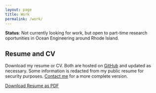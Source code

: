 ```yaml
---
layout: page
title: Work
permalink: /work/
---
```


**Status**: Not currently looking for work, but open to part-time research oportunities in Ocean Engineering around Rhode Island.

## Resume and CV

Download my resume or CV. Both are hosted on [GitHub](https://github.com/rshom) and updated as necessary. Some information is redacted from my public resume for security purposes. [Contact me](/contact) for a more complete version.

[Download Resume as PDF](https://github.com/rshom/Resume/raw/master/shomberg-resume.pdf)

<!-- Upload more formats
[Download Resume as Plain Text](https://github.com/rshom/Resume/raw/master/resume.txt)

[Download Resume as Word Document](https://github.com/rshom/Resume/raw/master/resume.pdf)

--------------------------------------------

{% include_relative resume.md %}
-->




